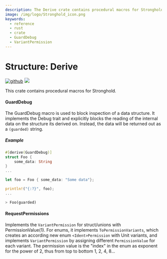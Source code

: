```yaml
---
description: The Derive crate contains procedural macros for Stronghold.
image: /img/logo/Stronghold_icon.png
keywords:
  - reference
  - rust
  - crate
  - GuardDebug
  - VariantPermission
---
```


# Structure: Derive

[![github](https://img.shields.io/badge/github-source-blue.svg)](https://github.com/iotaledger/stronghold.rs/tree/dev/derive) [![](https://img.shields.io/crates/v/stronghold-derive.svg)](https://crates.io/crates/stronghold-derive)

This crate contains procedural macros for Stronghold.

#### GuardDebug

The GuardDebug macro is used to block inspection of a data structure. It implements the Debug trait and explicitly blocks the reading of the internal data on the structure its derived on. Instead, the data will be returned out as a `(guarded)` string.

##### Example

```rust
#[derive(GuardDebug)]
struct Foo {
    some_data: String
}
...

let foo = Foo { some_data: "Some data"};

println!("{:?}", foo);
...

> Foo(guarded)
```

#### RequestPermissions

Implements the `VariantPermission` for struct/unions with PermissionValue(1). For enums, it implements `ToPermissionVariants`, which creates an according new enum `<Ident>Permission` with Unit variants, and implements `VariantPermission` by assigning different `PermissionValue` for each variant. The permission value is the "index" in the enum as exponent for the power of 2, thus from top to bottom 1, 2, 4, 8...

